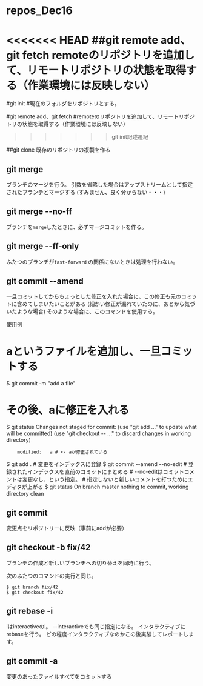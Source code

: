 # repos_Dec16

<<<<<<< HEAD
##git remote add、git fetch
remoteのリポジトリを追加して、リモートリポジトリの状態を取得する（作業環境には反映しない）
=======
#git init
#現在のフォルダをリポジトリとする。

#git remote add、git fetch
#remoteのリポジトリを追加して、リモートリポジトリの状態を取得する（作業環境には反映しない）
>>>>>>> git init記述追記


##git clone
既存のリポジトリの複製を作る


## git merge
ブランチのマージを行う。
引数を省略した場合はアップストリームとして指定されたブランチとマージする
(すみません、良く分からない・・・)

## git merge --no-ff
ブランチを`merge`したときに、必ずマージコミットを作る。

## git merge --ff-only
ふたつのブランチが`fast-forward` の関係にないときは処理を行わない。


## git commit --amend
一旦コミットしてからちょっとした修正を入れた場合に、この修正も元のコミットに含めてしまいたいことがある
(細かい修正が漏れていたのに、あとから気づいたような場合)
そのような場合に、このコマンドを使用する。

 使用例
 # aというファイルを追加し、一旦コミットする
 $ git commit -m "add a file"

 # その後、aに修正を入れる
 $ git status
 Changes not staged for commit:
  (use "git add <file>..." to update what will be committed)
  (use "git checkout -- <file>..." to discard changes in working directory)

        modified:   a # <- aが修正されている

 $ git add . # 変更をインデックスに登録
 $ git commit --amend --no-edit # 登録されたインデックスを直前のコミットにまとめる 
                                # --no-editはコミットコメントは変更なし、という指定。
                                # 指定しないと新しいコメントを打つためにエディタが上がる
 $ git status
 On branch master
 nothing to commit, working directory clean

## git commit
変更点をリポジトリーに反映（事前にaddが必要）

## git checkout -b fix/42
ブランチの作成と新しいブランチへの切り替えを同時に行う。

次のふたつのコマンドの実行と同じ。

```
$ git branch fix/42
$ git checkout fix/42
```

## git rebase -i
 iはinteractiveのi。
 --interactiveでも同じ指定になる。
 インタラクティブにrebaseを行う。
 どの程度インタラクティブなのかこの後実験してレポートします。
 
## git commit -a
 変更のあったファイルすべてをコミットする
